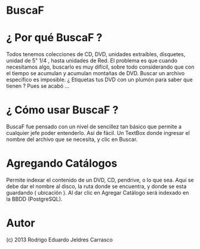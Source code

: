 # BuscaF

# ¿ Por qué BuscaF ?

Todos tenemos colecciones de CD, DVD, unidades extraíbles, disquetes, unidad de 5" 1/4 , hasta unidades de Red. El problema es que cuando necesitamos algo, buscarlo es muy difícil, sobre todo considerando que con el tiempo se acumulan y acumulan montañas de DVD. Buscar un archivo específico es imposible. ¿ Etiquetas tus DVD con un plumón para saber que tienen ? Pues se acabó ...

# ¿ Cómo usar BuscaF ?

BuscaF fue pensado con un nivel de sencillez tan básico que permite a cualquier jefe poder entenderlo. Así de fácil. Un TextBox donde ingresar el nombre del archivo que se necesita, y clic en Buscar.

# Agregando Catálogos

Permite indexar el contenido de un DVD, CD, pendrive, o lo que sea. Aquí se debe dar el nombre al disco, la ruta donde se encuentra, y donde se esta guardando ( ubicación ). Al dar clic en Agregar Catálogo será indexado en la BBDD (PostgreSQL).

# Autor

(c) 2013 Rodrigo Eduardo Jeldres Carrasco

